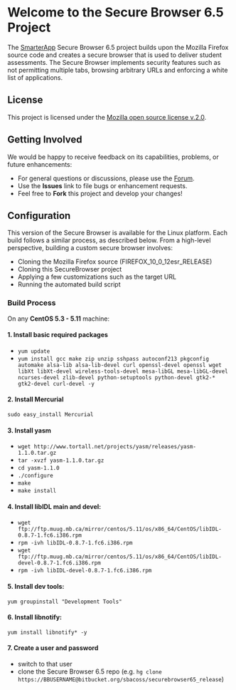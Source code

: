# Welcome to the Secure Browser 6.5 Project
The [SmarterApp](http://smarterapp.org) Secure Browser 6.5 project builds upon the Mozilla Firefox source code and creates a secure browser that is used to deliver student assessments. The Secure Browser implements security features such as not permitting multiple tabs, browsing arbitrary URLs and enforcing a white list of applications.

## License ##
This project is licensed under the [Mozilla open source license v.2.0](https://www.mozilla.org/MPL/2.0/).

## Getting Involved ##
We would be happy to receive feedback on its capabilities, problems, or future enhancements:

* For general questions or discussions, please use the [Forum](http://forum.opentestsystem.org/viewforum.php?f=17).
* Use the **Issues** link to file bugs or enhancement requests.
* Feel free to **Fork** this project and develop your changes!

## Configuration ###

This version of the Secure Browser is available for the Linux platform. Each build follows a similar process, as described below. From a high-level perspective, building a custom secure browser involves:

* Cloning the Mozilla Firefox source (FIREFOX_10_0_12esr_RELEASE)
* Cloning this SecureBrowser project
* Applying a few customizations such as the target URL
* Running the automated build script

### Build Process

On any **CentOS 5.3 - 5.11** machine:

#### 1. Install basic required packages

* `yum update`
* `yum install gcc make zip unzip sshpass autoconf213 pkgconfig automake alsa-lib alsa-lib-devel curl openssl-devel openssl wget libXt libXt-devel wireless-tools-devel mesa-libGL mesa-libGL-devel ncurses-devel zlib-devel python-setuptools python-devel gtk2-* gtk2-devel curl-devel -y`
 
#### 2. Install Mercurial
`sudo easy_install Mercurial`
 
#### 3. Install yasm
* `wget http://www.tortall.net/projects/yasm/releases/yasm-1.1.0.tar.gz`
* `tar -xvzf yasm-1.1.0.tar.gz`
* `cd yasm-1.1.0`
* `./configure`
* `make`
* `make install`
 
#### 4. Install libIDL main and devel:

* `wget ftp://ftp.muug.mb.ca/mirror/centos/5.11/os/x86_64/CentOS/libIDL-0.8.7-1.fc6.i386.rpm`
* `rpm -ivh libIDL-0.8.7-1.fc6.i386.rpm`
* `wget ftp://ftp.muug.mb.ca/mirror/centos/5.11/os/x86_64/CentOS/libIDL-devel-0.8.7-1.fc6.i386.rpm`
* `rpm -ivh libIDL-devel-0.8.7-1.fc6.i386.rpm`

#### 5. Install dev tools:
`yum groupinstall "Development Tools"`

#### 6. Install libnotify:
`yum install libnotify* -y`

#### 7. Create a user and password

* switch to that user
* clone the Secure Browser 6.5 repo (e.g. `hg clone https://BBUSERNAME@bitbucket.org/sbacoss/securebrowser65_release`)